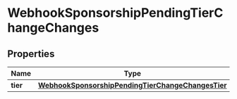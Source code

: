 

# WebhookSponsorshipPendingTierChangeChanges


## Properties

| Name | Type | Description | Notes |
|------------ | ------------- | ------------- | -------------|
|**tier** | [**WebhookSponsorshipPendingTierChangeChangesTier**](WebhookSponsorshipPendingTierChangeChangesTier.md) |  |  |



